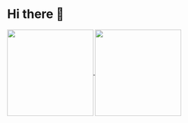 # Hi there 👋
<a href="https://github.com/oppapi/github-readme-stats">
  <img height=200 align="center" src="https://github-readme-stats.vercel.app/api?username=oppapi" />
</a>
<a href="https://github.com/oppapi/convoychat">
  <img height=200 align="center" src="https://streak-stats.demolab.com/?user=oppapi)](https://git.io/streak-stats)" />
</a>
